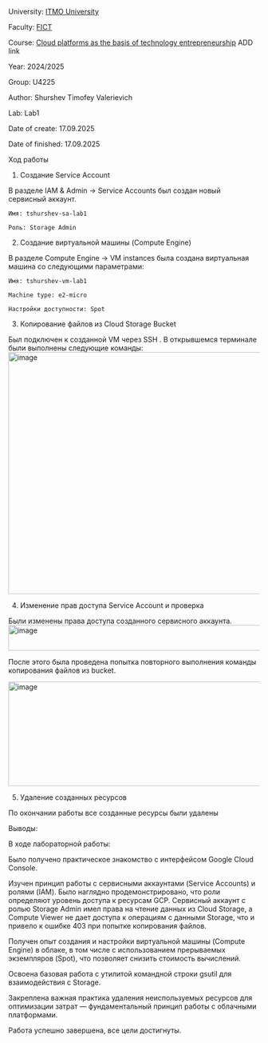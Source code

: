 University: [ITMO University](https://itmo.ru/ru/)

Faculty: [FICT](https://fict.itmo.ru)

Course: [Cloud platforms as the basis of technology entrepreneurship](https://) ADD link

Year: 2024/2025

Group: U4225

Author: Shurshev Timofey Valerievich

Lab: Lab1

Date of create: 17.09.2025

Date of finished: 17.09.2025



Ход работы
1. Создание Service Account

В разделе IAM & Admin -> Service Accounts был создан новый сервисный аккаунт.

    Имя: tshurshev-sa-lab1 
  
    Роль: Storage Admin 

2. Создание виртуальной машины (Compute Engine)

В разделе Compute Engine -> VM instances была создана виртуальная машина со следующими параметрами:

    Имя: tshurshev-vm-lab1
   
    Machine type: e2-micro
   
    Настройки доступности: Spot

3. Копирование файлов из Cloud Storage Bucket

Был подключен к созданной VM через SSH . В открывшемся терминале были выполнены следующие команды:
<img width="640" height="484" alt="image" src="https://github.com/user-attachments/assets/cd21ea5d-ab97-4475-a52f-fd2f0f26a0e8" />

4. Изменение прав доступа Service Account и проверка
 
Были изменены права доступа созданного сервисного аккаунта.
<img width="775" height="51" alt="image" src="https://github.com/user-attachments/assets/0fc509b1-0771-4ee5-8567-20ace5b054e0" />

После этого была проведена попытка повторного выполнения команды копирования файлов из bucket.

<img width="814" height="209" alt="image" src="https://github.com/user-attachments/assets/1fcb267e-410f-401b-b219-16404818c102" />

5. Удаление созданных ресурсов
   
По окончании работы все созданные ресурсы были удалены 


Выводы:

В ходе лабораторной работы:

Было получено практическое знакомство с интерфейсом Google Cloud Console.

Изучен принцип работы с сервисными аккаунтами (Service Accounts) и ролями (IAM). Было наглядно продемонстрировано, что роли определяют уровень доступа к ресурсам GCP. Сервисный аккаунт с ролью Storage Admin имел права на чтение данных из Cloud Storage, а Compute Viewer не дает доступа к операциям с данными Storage, что и привело к ошибке 403 при попытке копирования файлов.

Получен опыт создания и настройки виртуальной машины (Compute Engine) в облаке, в том числе с использованием прерываемых экземпляров (Spot), что позволяет снизить стоимость вычислений.

Освоена базовая работа с утилитой командной строки gsutil для взаимодействия с Storage.

Закреплена важная практика удаления неиспользуемых ресурсов для оптимизации затрат — фундаментальный принцип работы с облачными платформами.

Работа успешно завершена, все цели достигнуты.
